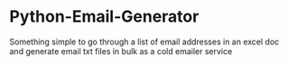 # Python-Email-Generator
Something simple to go through a list of email addresses in an excel doc and generate email txt files in bulk as a cold emailer service
